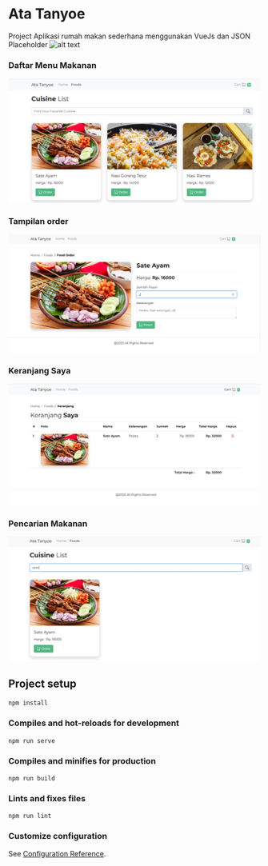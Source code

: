 # Ata Tanyoe
Project Aplikasi rumah makan sederhana menggunakan VueJs dan JSON Placeholder
![alt text](https://user-images.githubusercontent.com/15280789/150911818-0cee36db-0495-445b-8eec-38ca13ee67d2.JPG)

### Daftar Menu Makanan
![image alt](https://github.com/Rizkapribadi/ata-tanyoe-webbased/blob/30ac757f7828cd3b8df6007bf539afdf76bcd6ef/011.JPG)

### Tampilan order
![image alt](https://github.com/Rizkapribadi/ata-tanyoe-webbased/blob/2b5283bb18bee57473f4741f0328f422ff18a5c0/12.JPG)

### Keranjang Saya
![image alt](https://github.com/Rizkapribadi/ata-tanyoe-webbased/blob/06a1cfbe654359921a90765b51d6f4a8b974d4fc/13.JPG)

### Pencarian Makanan
![image alt](https://github.com/Rizkapribadi/ata-tanyoe-webbased/blob/ddd7dd682a68b380dda4371b7e4d8f0c0cce658f/15.JPG)

## Project setup
```
npm install
```

### Compiles and hot-reloads for development
```
npm run serve
```

### Compiles and minifies for production
```
npm run build
```

### Lints and fixes files
```
npm run lint
```

### Customize configuration
See [Configuration Reference](https://cli.vuejs.org/config/).
